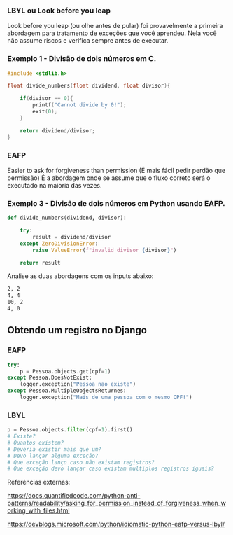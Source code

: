 ### LBYL ou Look before you leap

Look before you leap (ou olhe antes de pular) foi provavelmente a primeira abordagem para tratamento de exceções que você aprendeu. Nela você não assume riscos e verifica sempre antes de executar.


### Exemplo 1 - Divisão de dois números em C.
```c
#include <stdlib.h>

float divide_numbers(float dividend, float divisor){

    if(divisor == 0){
        printf("Cannot divide by 0!");
        exit(0);
    }

    return dividend/divisor;
}
```

### EAFP

Easier to ask for forgiveness than permission (É mais fácil pedir perdão que permissão) É a abordagem onde se assume que o fluxo correto será o executado na maioria das vezes.


### Exemplo 3 - Divisão de dois números em Python usando EAFP.
```python
def divide_numbers(dividend, divisor):

    try:
        result = dividend/divisor
    except ZeroDivisionError:
        raise ValueError(f"invalid divisor {divisor}")

    return result
```

Analise as duas abordagens com os inputs abaixo:
```bash
2, 2
4, 4
10, 2
4, 0
```


## Obtendo um registro no Django

### EAFP
```python
try:
    p = Pessoa.objects.get(cpf=1)
except Pessoa.DoesNotExist:
    logger.exception("Pessoa nao existe")
except Pessoa.MultipleObjectsReturnes:
    logger.exception("Mais de uma pessoa com o mesmo CPF!")
```

### LBYL
```python
p = Pessoa.objects.filter(cpf=1).first()
# Existe?
# Quantos existem?
# Deveria existir mais que um?
# Devo lançar alguma exceção?
# Que exceção lanço caso não existam registros?
# Que exceção devo lançar caso existam multiplos registros iguais?

```

Referências externas:  

https://docs.quantifiedcode.com/python-anti-patterns/readability/asking_for_permission_instead_of_forgiveness_when_working_with_files.html

https://devblogs.microsoft.com/python/idiomatic-python-eafp-versus-lbyl/






